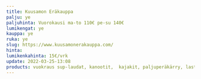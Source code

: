 ```yaml
---
title: Kuusamon Eräkauppa
palju: ye
paljuhinta: Vuorokausi ma-to 110€ pe-su 140€
lumikengat: ye
kauppa: ye
ruka: ye
slug: https://www.kuusamonerakauppa.com/
hinta: 
lumikenkahinta: 15€/vrk
update: 2022-03-25-13:08
products: vuokraus sup-laudat, kanootit,  kajakit, paljuperäkärry, lastenkantorinkan ja talvisiin rientoihin lumikengät, liu­­ku­lumi­kengät, vaellusahkion tai metsäsukset
---
```

